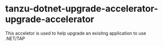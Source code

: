 # tanzu-dotnet-upgrade-accelerator-upgrade-accelerator

This acceletor is used to help upgrade an exisitng application to use
.NET/TAP

